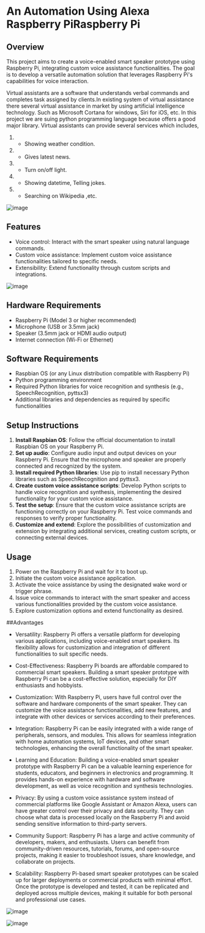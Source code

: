 # An Automation Using Alexa Raspberry PiRaspberry Pi

## Overview
This project aims to create a voice-enabled smart speaker prototype using Raspberry Pi, integrating custom voice assistance functionalities. The goal is to develop a versatile automation solution that leverages Raspberry Pi's capabilities for voice interaction.

Virtual assistants are a software that understands verbal commands and completes task assigned by clients.In existing system of virtual assistance there several virtual assistance in market by using artificial intelligence technology. Such as Microsoft Cortana for windows, Siri for iOS, etc. In this project we are suing python programming language because offers a good major library. Virtual assistants can provide several services which includes,
1. * Showing weather condition.
2. * Gives latest news.
3. * Turn on/off light.
4. * Showing datetime, Telling jokes.
5. * Searching on Wikipedia ,etc.

![image](https://github.com/gaikwad-kunal/Automation-Using-Alexa-Raspberry-Pi/assets/91978760/8d259e89-fffe-4fee-909c-2aac6f7a8db1)



## Features
- Voice control: Interact with the smart speaker using natural language commands.
- Custom voice assistance: Implement custom voice assistance functionalities tailored to specific needs.
- Extensibility: Extend functionality through custom scripts and integrations.


![image](https://github.com/gaikwad-kunal/Automation-Using-Alexa-Raspberry-Pi/assets/91978760/cc05cb8d-535a-4db3-a3cc-a2a5a23aa56c)


## Hardware Requirements
- Raspberry Pi (Model 3 or higher recommended)
- Microphone (USB or 3.5mm jack)
- Speaker (3.5mm jack or HDMI audio output)
- Internet connection (Wi-Fi or Ethernet)

## Software Requirements
- Raspbian OS (or any Linux distribution compatible with Raspberry Pi)
- Python programming environment
- Required Python libraries for voice recognition and synthesis (e.g., SpeechRecognition, pyttsx3)
- Additional libraries and dependencies as required by specific functionalities

## Setup Instructions
1. **Install Raspbian OS**: Follow the official documentation to install Raspbian OS on your Raspberry Pi.
2. **Set up audio**: Configure audio input and output devices on your Raspberry Pi. Ensure that the microphone and speaker are properly connected and recognized by the system.
3. **Install required Python libraries**: Use pip to install necessary Python libraries such as SpeechRecognition and pyttsx3.
4. **Create custom voice assistance scripts**: Develop Python scripts to handle voice recognition and synthesis, implementing the desired functionality for your custom voice assistance.
5. **Test the setup**: Ensure that the custom voice assistance scripts are functioning correctly on your Raspberry Pi. Test voice commands and responses to verify proper functionality.
6. **Customize and extend**: Explore the possibilities of customization and extension by integrating additional services, creating custom scripts, or connecting external devices.

## Usage
1. Power on the Raspberry Pi and wait for it to boot up.
2. Initiate the custom voice assistance application.
3. Activate the voice assistance by using the designated wake word or trigger phrase.
4. Issue voice commands to interact with the smart speaker and access various functionalities provided by the custom voice assistance.
5. Explore customization options and extend functionality as desired.

##Advantages
* Versatility: Raspberry Pi offers a versatile platform for developing various applications, including voice-enabled smart speakers. Its flexibility allows for customization and integration of different functionalities to suit specific needs.

* Cost-Effectiveness: Raspberry Pi boards are affordable compared to commercial smart speakers. Building a smart speaker prototype with Raspberry Pi can be a cost-effective solution, especially for DIY enthusiasts and hobbyists.

* Customization: With Raspberry Pi, users have full control over the software and hardware components of the smart speaker. They can customize the voice assistance functionalities, add new features, and integrate with other devices or services according to their preferences.

* Integration: Raspberry Pi can be easily integrated with a wide range of peripherals, sensors, and modules. This allows for seamless integration with home automation systems, IoT devices, and other smart technologies, enhancing the overall functionality of the smart speaker.

* Learning and Education: Building a voice-enabled smart speaker prototype with Raspberry Pi can be a valuable learning experience for students, educators, and beginners in electronics and programming. It provides hands-on experience with hardware and software development, as well as voice recognition and synthesis technologies.

* Privacy: By using a custom voice assistance system instead of commercial platforms like Google Assistant or Amazon Alexa, users can have greater control over their privacy and data security. They can choose what data is processed locally on the Raspberry Pi and avoid sending sensitive information to third-party servers.

* Community Support: Raspberry Pi has a large and active community of developers, makers, and enthusiasts. Users can benefit from community-driven resources, tutorials, forums, and open-source projects, making it easier to troubleshoot issues, share knowledge, and collaborate on projects.

* Scalability: Raspberry Pi-based smart speaker prototypes can be scaled up for larger deployments or commercial products with minimal effort. Once the prototype is developed and tested, it can be replicated and deployed across multiple devices, making it suitable for both personal and professional use cases.

![image](https://github.com/gaikwad-kunal/Automation-Using-Alexa-Raspberry-Pi/assets/91978760/8bc2e359-8ced-433e-bb91-4f2c0719c1d8)

![image](https://github.com/gaikwad-kunal/Automation-Using-Alexa-Raspberry-Pi/assets/91978760/be4740c6-1dcb-4ca6-bc47-25f40457c96e)


